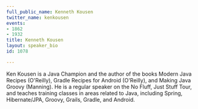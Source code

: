 ```yaml
---
full_public_name: Kenneth Kousen
twitter_name: kenkousen
events:
- 1862
- 1932
title: Kenneth Kousen
layout: speaker_bio
id: 1078

---
```

Ken Kousen is a Java Champion and the author of the books Modern Java Recipes (O'Reilly), Gradle Recipes for Android (O'Reilly), and Making Java Groovy (Manning). He is a regular speaker on the No Fluff, Just Stuff Tour, and teaches training classes in areas related to Java, including Spring, Hibernate/JPA, Groovy, Grails, Gradle, and Android.